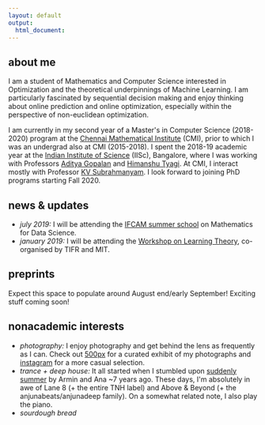 ```yaml
---
layout: default
output: 
  html_document:
---
```


<!--<p> <img src="https://mitrodov.github.io/content/profile.jpg" width="100%" height="100%"> </p>-->


## about me

I am a student of Mathematics and Computer Science interested in Optimization and the theoretical underpinnings of Machine Learning. I am particularly fascinated by sequential decision making and enjoy thinking about online prediction and online optimization, especially within the perspective of non-euclidean optimization.

I am currently in my second year of a Master's in Computer Science (2018-2020) program at the <a href="https://www.cmi.ac.in" target="_blank">Chennai Mathematical Institute</a> (CMI), prior to which I was an undergrad also at CMI (2015-2018). I spent the 2018-19 academic year at the <a href="https://www.iisc.ac.in" target="_blank">Indian Institute of Science</a> (IISc), Bangalore, where I was working with Professors <a href="https://ece.iisc.ac.in/~aditya/index.html" target="_blank">Aditya Gopalan</a> and <a href="https://ece.iisc.ac.in/~htyagi/" target="_blank">Himanshu Tyagi</a>. At CMI, I interact mostly with Professor <a href="https://www.cmi.ac.in/~kv/" target="_blank">KV Subrahmanyam</a>. I look forward to joining PhD programs starting Fall 2020.




## news & updates

* <em>july 2019:</em> I will be attending the <a href="http://math.iisc.ac.in/~ifcam/Summer_School2019.htm" target="_blank">IFCAM summer school</a> on Mathematics for Data Science.
* <em>january 2019:</em> I will be attending the <a href="http://workshop.tcs.tifr.res.in" target="_blank">Workshop on Learning Theory</a>, co-organised by TIFR and MIT. 

## preprints
Expect this space to populate around August end/early September! Exciting stuff coming soon!




## nonacademic interests

* <em>photography:</em> I enjoy photography and get behind the lens as frequently as I can. Check out <a href="https://500px.com/sid_mit" target="_blank">500px</a> for a curated exhibit of my photographs and <a href="https://www.instagram.com/sid_mit/" target="_blank">instagram</a> for a more casual selection.
* <em>trance + deep house:</em> It all started when I stumbled upon <a href="https://www.youtube.com/watch?v=Aqx25hfTZeg" target="_blank">suddenly summer</a> by Armin and Ana ~7 years ago. These days, I'm absolutely in awe of Lane 8 (+ the entire TNH label) and Above & Beyond (+ the anjunabeats/anjunadeep family). On a somewhat related note, I also play the piano.
* <em>sourdough bread</em>

